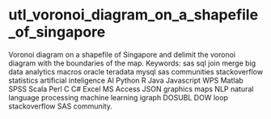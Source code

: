 # utl_voronoi_diagram_on_a_shapefile_of_singapore
Voronoi diagram on a shapefile of Singapore and delimit the voronoi diagram with the boundaries of the map.  Keywords: sas sql join merge big data analytics macros oracle teradata mysql sas communities stackoverflow statistics artificial inteligence AI Python R Java Javascript WPS Matlab SPSS Scala Perl C C# Excel MS Access JSON graphics maps NLP natural language processing machine learning igraph DOSUBL DOW loop stackoverflow SAS community.  
